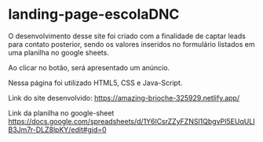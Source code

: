 # landing-page-escolaDNC

O desenvolvimento desse site foi criado com a finalidade de captar leads para contato posterior, sendo os valores inseridos no formulário listados em uma planilha no google sheets.

Ao clicar no botão, será apresentado um anúncio.

Nessa página foi utilizado HTML5, CSS e Java-Script.

Link do site desenvolvido: 
https://amazing-brioche-325929.netlify.app/

Link da planilha no google-sheet
https://docs.google.com/spreadsheets/d/1Y6lCsrZZyFZNSl1QbgvPI5EUqULIB3Jm7r-DLZ8lpKY/edit#gid=0

